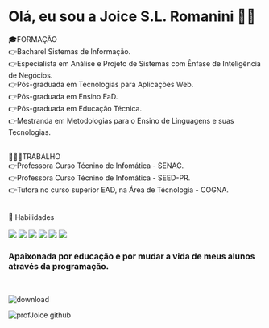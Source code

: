 <h1> Olá, eu sou a Joice S.L. Romanini 👩‍🏫 </h1>

🎓FORMAÇÃO <br>
👉Bacharel Sistemas de Informação. <br>
👉Especialista em Análise e Projeto de Sistemas com Ênfase de Inteligência de Negócios.<br>
👉Pós-graduada em Tecnologias para Aplicações Web. <br> 
👉Pós-graduada em Ensino EaD. <br> 
👉Pós-graduada em Educação Técnica. <br> 
👉Mestranda em Metodologias para o Ensino de Linguagens e suas Tecnologias. <br> <br>

👩🏽‍💻TRABALHO<BR>
👉Professora Curso Técnino de Infomática - SENAC. <BR>
👉Professora Curso Técnino de Infomática - SEED-PR. <BR>
👉Tutora no curso superior EAD, na Área de Técnologia - COGNA. <br> <br>
 
 🚀 Habilidades<br><br>
 <img src="https://img.shields.io/badge/HTML5-E34F26?style=for-the-badge&logo=html5&logoColor=white"/>
<img src="https://img.shields.io/badge/CSS3-1572B6?style=for-the-badge&logo=css3&logoColor=white"/>
<img src="https://img.shields.io/badge/JavaScript-F7DF1E?style=for-the-badge&logo=javascript&logoColor=black"/>
<img src="	https://img.shields.io/badge/PHP-777BB4?style=for-the-badge&logo=php&logoColor=white"/>
<img src="https://img.shields.io/badge/Bootstrap-563D7C?style=for-the-badge&logo=bootstrap&logoColor=white"/>
<img src="https://img.shields.io/badge/PHP-777BB4?style=for-the-badge&logo=php&logoColor=white"/><br>

<h3> Apaixonada por educação e por mudar a vida de meus alunos através da programação.</h3><br>

![download](https://github.com/profJoice/profJoice/assets/86316151/13c7e04f-aa72-4479-9e06-83c9e3106025)
	
![profJoice github](
https://github-readme-stats.vercel.app/api/top-langs/?username=profJoice&theme=blue-green)
 

